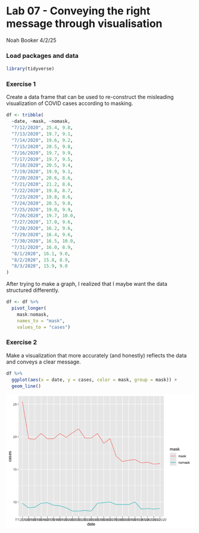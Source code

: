 Lab 07 - Conveying the right message through visualisation
================
Noah Booker
4/2/25

### Load packages and data

``` r
library(tidyverse) 
```

### Exercise 1

Create a data frame that can be used to re-construct the misleading
visualization of COVID cases according to masking.

``` r
df <- tribble(
  ~date, ~mask, ~nomask,
  "7/12/2020", 25.4, 9.8,
  "7/13/2020", 19.7, 9.1,
  "7/14/2020", 19.6, 9.2,
  "7/15/2020", 20.5, 9.8,
  "7/16/2020", 19.7, 9.9,
  "7/17/2020", 19.7, 9.5,
  "7/18/2020", 20.5, 9.4,
  "7/19/2020", 19.9, 9.1,
  "7/20/2020", 20.6, 8.6,
  "7/21/2020", 21.2, 8.6,
  "7/22/2020", 19.8, 8.7,
  "7/23/2020", 19.8, 8.6,
  "7/24/2020", 20.5, 9.8,
  "7/25/2020", 19.0, 9.9,
  "7/26/2020", 19.7, 10.0,
  "7/27/2020", 17.0, 9.6,
  "7/28/2020", 16.2, 9.6,
  "7/29/2020", 16.4, 9.6,
  "7/30/2020", 16.5, 10.0,
  "7/31/2020", 16.0, 8.9,
  "8/1/2020", 16.1, 9.0,
  "8/2/2020", 15.8, 8.9,
  "8/3/2020", 15.9, 9.0
)
```

After trying to make a graph, I realized that I maybe want the data
structured differently.

``` r
df <- df %>% 
  pivot_longer(
    mask:nomask, 
    names_to = "mask", 
    values_to = "cases")
```

### Exercise 2

Make a visualization that more accurately (and honestly) reflects the
data and conveys a clear message.

``` r
df %>% 
  ggplot(aes(x = date, y = cases, color = mask, group = mask)) +
  geom_line()
```

![](lab-07_files/figure-gfm/plot-1.png)<!-- -->
